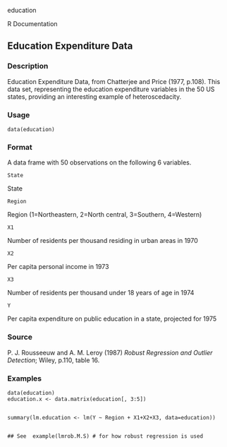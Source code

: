 education

R Documentation

## Education Expenditure Data

### Description

Education Expenditure Data, from Chatterjee and Price (1977, p.108). This data
set, representing the education expenditure variables in the 50 US states,
providing an interesting example of heteroscedacity.

### Usage

    data(education)

### Format

A data frame with 50 observations on the following 6 variables.

`State`

State

`Region`

Region (1=Northeastern, 2=North central, 3=Southern, 4=Western)

`X1`

Number of residents per thousand residing in urban areas in 1970

`X2`

Per capita personal income in 1973

`X3`

Number of residents per thousand under 18 years of age in 1974

`Y`

Per capita expenditure on public education in a state, projected for 1975

### Source

P. J. Rousseeuw and A. M. Leroy (1987) _Robust Regression and Outlier
Detection_; Wiley, p.110, table 16.

### Examples

    
    data(education)
    education.x <- data.matrix(education[, 3:5])
    
    
    summary(lm.education <- lm(Y ~ Region + X1+X2+X3, data=education))
    
    
    ## See  example(lmrob.M.S) # for how robust regression is used

